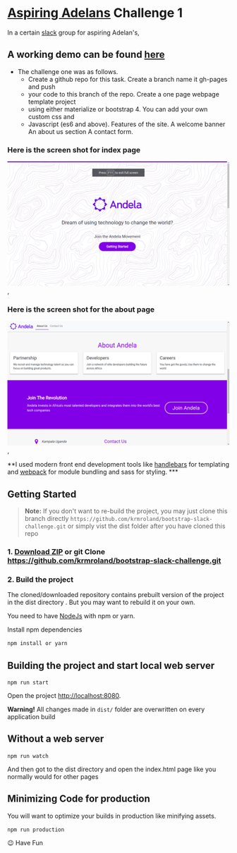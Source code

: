 # [Aspiring Adelans](https://aspiringandelans.slack.com/) Challenge 1

In a certain [slack](https://aspiringandelans.slack.com/) group for aspiring
Adelan's,

## A working demo can be found [here](https://krmroland.github.io/andela-slack-challenge/)

* The challenge one was as follows.
  * Create a github repo for this task. Create a branch name it gh-pages and
    push
  * your code to this branch of the repo. Create a one page webpage template
    project
  * using either materialize or bootstrap 4. You can add your own custom css and
  * Javascript (es6 and above). Features of the site. A welcome banner An about
    us section A contact form.

### Here is the screen shot for index page

![aspiring andela index page](index-screen-shot.png) ,

### Here is the screen shot for the about page

![aspiring andela about page](about-us-screen-shot.png) ,

**I used modern front end development tools like
[handlebars](http://handlebarsjs.com/) for templating and
[webpack](https://webpack.js.org/) for module bundling
and sass for styling. ***

## Getting Started

> **Note:** If you don't want to re-build the project, you may just clone this
> branch directly `https://github.com/krmroland/bootstrap-slack-challenge.git`
> or simply vist the dist folder after you have cloned this repo

### 1. [Download ZIP](https://github.com/krmroland/bootstrap-slack-challenge.git) or git Clone https://github.com/krmroland/bootstrap-slack-challenge.git

### 2. Build the project

The cloned/downloaded repository contains prebuilt version of the project in the
dist directory . But you may want to rebuild it on your own.

You need to have [NodeJs](https://nodejs.org/en/) with npm or yarn.

Install npm dependencies

```sh
npm install or yarn
```

## Building the project and start local web server

```
npm run start
```

Open the project [http://localhost:8080](http://localhost:4000).

**Warning!** All changes made in `dist/` folder are overwritten on every
application build

## Without a web server

```
npm run watch
```

And then got to the dist directory and open the index.html page like you
normally would for other pages

## Minimizing Code for production

You will want to optimize your builds in production like minifying assets.

```
npm run production
```

:wink: Have Fun
